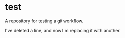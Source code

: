 # test
A repository for testing a git workflow.

I've deleted a line, and now I'm replacing it with another.
